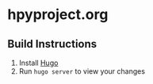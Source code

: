 # hpyproject.org

## Build Instructions
1. Install [Hugo](https://gohugo.io/)
2. Run `hugo server` to view your changes
